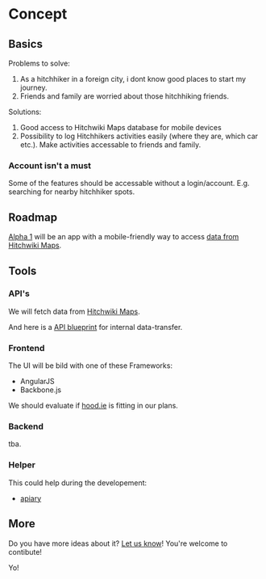 # Concept

## Basics

Problems to solve:

1. As a hitchhiker in a foreign city, i dont know good places to start my journey.
2. Friends and family are worried about those hitchhiking friends.

Solutions:

1. Good access to Hitchwiki Maps database for mobile devices
2. Possibility to log Hitchhikers activities easily (where they are, which car etc.). Make activities accessable to friends and family.

### Account isn't a must

Some of the features should be accessable without a login/account. E.g. searching for nearby hitchhiker spots.

## Roadmap

[Alpha 1](issues?milestone=2) will be an app with a mobile-friendly way to access [data from Hitchwiki Maps](http://hitchwiki.org/maps/api/?place=2245).

## Tools

### API's

We will fetch data from [Hitchwiki Maps](http://hitchwiki.org/maps/).

And here is a [API blueprint](http://hitchhikr.apiary-mock.com/) for internal data-transfer.

### Frontend

The UI will be bild with one of these Frameworks:

- AngularJS
- Backbone.js

We should evaluate if [hood.ie](www.hood.ie) is fitting in our plans.

### Backend

tba.

### Helper

This could help during the developement:

- [apiary](http://apiary.io/)

## More

Do you have more ideas about it? [Let us know](https://github.com/DerZyklop/hitchhikr/issues?state=open)! You're welcome to contibute!

Yo!
